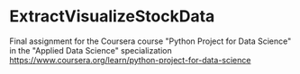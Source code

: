 # ExtractVisualizeStockData
Final assignment for the Coursera course "Python Project for Data Science" in the "Applied Data Science" specialization
https://www.coursera.org/learn/python-project-for-data-science
